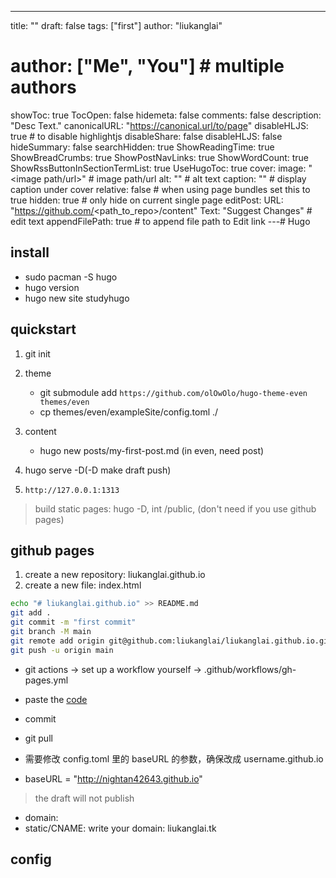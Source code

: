 ---
title: ""
draft: false
tags: ["first"]
author: "liukanglai"
# author: ["Me", "You"] # multiple authors
showToc: true
TocOpen: false
hidemeta: false
comments: false
description: "Desc Text."
canonicalURL: "https://canonical.url/to/page"
disableHLJS: true # to disable highlightjs
disableShare: false
disableHLJS: false
hideSummary: false
searchHidden: true
ShowReadingTime: true
ShowBreadCrumbs: true
ShowPostNavLinks: true
ShowWordCount: true
ShowRssButtonInSectionTermList: true
UseHugoToc: true
cover:
    image: "<image path/url>" # image path/url
    alt: "<alt text>" # alt text
    caption: "<text>" # display caption under cover
    relative: false # when using page bundles set this to true
    hidden: true # only hide on current single page
editPost:
    URL: "https://github.com/<path_to_repo>/content"
    Text: "Suggest Changes" # edit text
    appendFilePath: true # to append file path to Edit link
---# Hugo

## install

- sudo pacman -S hugo
- hugo version
- hugo new site studyhugo

## quickstart

1. git init

2. theme

   - git submodule add `https://github.com/olOwOlo/hugo-theme-even themes/even`
   - cp themes/even/exampleSite/config.toml ./

3. content

   - hugo new posts/my-first-post.md (in even, need post)

4. hugo serve -D(-D make draft push)

5. `http://127.0.0.1:1313`

> build static pages: hugo -D, int /public, (don't need if you use github pages)

## github pages

1. create a new repository: liukanglai.github.io
2. create a new file: index.html

```bash
echo "# liukanglai.github.io" >> README.md
git add .
git commit -m "first commit"
git branch -M main
git remote add origin git@github.com:liukanglai/liukanglai.github.io.git
git push -u origin main
```

- git actions -> set up a workflow yourself -> .github/workflows/gh-pages.yml
- paste the [code](https://gohugo.io/hosting-and-deployment/hosting-on-github/)
- commit

- git pull

- 需要修改 config.toml 里的 baseURL 的参数，确保改成 username.github.io
- baseURL = "http://nightan42643.github.io"

> the draft will not publish

- domain:
- static/CNAME: write your domain: liukanglai.tk

## config
